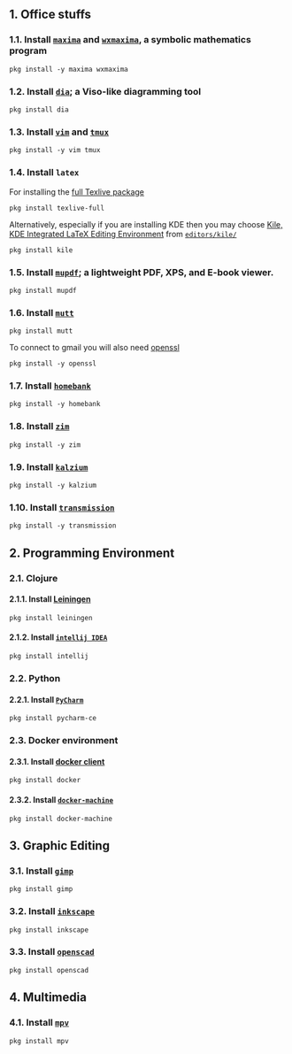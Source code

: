 ## 1. Office stuffs
### 1.1. Install [`maxima`](https://www.freshports.org/math/maxima/) and [`wxmaxima`](https://www.freshports.org/math/wxmaxima/), a symbolic mathematics program
```
pkg install -y maxima wxmaxima
```
### 1.2. Install [`dia`](https://www.freshports.org/graphics/dia/); a Viso-like diagramming tool
```
pkg install dia
```
### 1.3. Install [`vim`](https://www.freshports.org/editors/vim/) and [`tmux`](https://www.freshports.org/sysutils/tmux/)
```
pkg install -y vim tmux
```
### 1.4. Install `latex`
For installing the [full Texlive package](https://www.freshports.org/print/texlive-full/)
```
pkg install texlive-full
```
Alternatively, especially if you are installing KDE then you may choose [Kile, KDE Integrated LaTeX Editing Environment](https://kile.sourceforge.io/) from [`editors/kile/`](https://www.freshports.org/editors/kile/)
```
pkg install kile
```

### 1.5. Install [`mupdf`](https://www.freshports.org/graphics/mupdf/); a lightweight PDF, XPS, and E-book viewer.
```
pkg install mupdf
```
### 1.6. Install [`mutt`](https://www.freshports.org/mail/mutt)
```
pkg install mutt
```
To connect to gmail you will also need [openssl](https://www.freshports.org/security/openssl/)
```
pkg install -y openssl
```
### 1.7. Install [`homebank`](https://www.freshports.org/finance/homebank/)
```
pkg install -y homebank
```
### 1.8. Install [`zim`](https://www.freshports.org/deskutils/zim)
```
pkg install -y zim
```
### 1.9. Install [`kalzium`](https://www.freshports.org/science/kalzium/)
```
pkg install -y kalzium
```
### 1.10. Install [`transmission`](https://www.freshports.org/net-p2p/transmission/)
```
pkg install -y transmission
```

## 2. Programming Environment
### 2.1. Clojure
#### 2.1.1. Install [Leiningen](https://www.freshports.org/devel/leiningen/)
```
pkg install leiningen
```
#### 2.1.2. Install [`intellij IDEA`](https://www.freshports.org/java/intellij/)
```
pkg install intellij
```
### 2.2. Python
#### 2.2.1. Install [`PyCharm`](https://www.freshports.org/devel/pycharm-ce/)
```
pkg install pycharm-ce
```
### 2.3. Docker environment
#### 2.3.1. Install [docker client](https://www.freshports.org/sysutils/docker/)
```
pkg install docker
```
#### 2.3.2. Install [`docker-machine`](https://www.freshports.org/sysutils/docker-machine/)
```
pkg install docker-machine
```
## 3. Graphic Editing
### 3.1. Install [`gimp`](https://www.freshports.org/graphics/gimp/)
```
pkg install gimp
```
### 3.2. Install [`inkscape`](https://www.freshports.org/graphics/inkscape/)
```
pkg install inkscape
```
### 3.3. Install [`openscad`](https://www.freshports.org/cad/openscad/)
```
pkg install openscad
```
## 4. Multimedia
### 4.1. Install [`mpv`](https://www.freshports.org/multimedia/mpv/)
```
pkg install mpv
```
